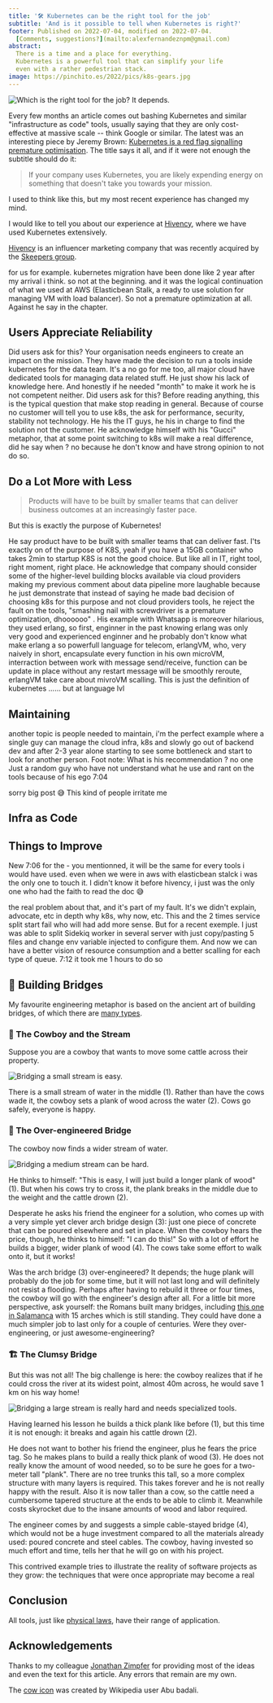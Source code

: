 ```yaml
---
title: '🛠️ Kubernetes can be the right tool for the job'
subtitle: 'And is it possible to tell when Kubernetes is right?'
footer: Published on 2022-07-04, modified on 2022-07-04.
  [Comments, suggestions?](mailto:alexfernandeznpm@gmail.com)
abstract:
  There is a time and a place for everything.
  Kubernetes is a powerful tool that can simplify your life
  even with a rather pedestrian stack.
image: https://pinchito.es/2022/pics/k8s-gears.jpg
---
```


![Which is the right tool for the job? It depends.](pics/k8s-gears.jpg "Gears at a shop at the Market, by Kaushik.chug, color-corrected version. Source: https://commons.wikimedia.org/wiki/File:Gears.JPG")

Every few months an article comes out bashing Kubernetes and similar "infrastructure as code" tools,
usually saying that they are only cost-effective at massive scale -- think Google or similar.
The latest was an interesting piece by Jeremy Brown:
[Kubernetes is a red flag signalling premature optimisation](https://www.jeremybrown.tech/8-kubernetes-is-a-red-flag-signalling-premature-optimisation/).
The title says it all,
and if it were not enough the subtitle should do it:

> If your company uses Kubernetes, you are likely expending energy on something that doesn't take you towards your mission.

I used to think like this, but my most recent experience has changed my mind.


I would like to tell you about our experience at
[Hivency](),
where we have used Kubernetes extensively.

[Hivency]()
is an influencer marketing company that was recently acquired by the
[Skeepers group]().

for us for example.
kubernetes migration have been done like 2 year after my arrival i think. so not at the beginning. and it was the logical continuation of what we used at AWS (Elasticbean Stalk, a ready to use solution for managing VM with load balancer).
So not a premature optimization at all.
Against he say in the chapter.

## Users Appreciate Reliability

Did users ask for this?
Your organisation needs engineers to create an impact on the mission.
They have made the decision to run a tools inside kubernetes for the data team. It's a no go for me too, all major cloud have dedicated tools for managing data related stuff. He just show his lack of knowledge here. And honestly if he needed "month" to make it work he is not competent neither.
Did users ask for this?
Before reading anything, this is the typical question that make stop reading in general. Because of course no customer will tell you to use k8s, the ask for performance, security, stability not technology. He his the IT guys, he his in charge to find the solution not the customer.
He acknowledge himself with his "Gucci" metaphor, that at some point switching to k8s will make a real difference, did he say when ? no because he don't know and have strong opinion to not do so.

## Do a Lot More with Less

> Products will have to be built by smaller teams that can deliver business outcomes at an increasingly faster pace.

But this is exactly the purpose of Kubernetes!

He say product have to be built with smaller teams that can deliver fast. I'ts exactly on of the purpose of K8S, yeah if you have a 15GB container who takes 2min to startup K8S is not the good choice. But like all in IT, right tool, right moment, right place.
He acknowledge that company should consider some of the higher-level building blocks available via cloud providers making my previous comment about data pipeline more laughable because he just demonstrate that instead of saying he made bad decision of choosing k8s for this purpose and not cloud providers tools, he reject the fault on the tools, "smashing nail with screwdriver is a premature optimization, dhoooooo" .
His example with Whatsapp is moreover hilarious, they used erlang, so first, enginner in the past knowing erlang was only very good and experienced enginner and he probably don't know what make erlang a so powerfull language for telecom, erlangVM, who, very naively in short, encapsulate every function in his own microVM, interraction between work with message send/receive, function can be update in place without any restart   message will be smoothly reroute, erlangVM take care about mivroVM scalling.
This is just the definition of kubernetes ...... but at language lvl

## Maintaining 

another topic is people needed to maintain, i'm the perfect example where a single guy can manage the cloud infra, k8s and slowly go out of backend dev and after 2-3 year alone starting to see some bottleneck and start to look for another person.
Foot note:
What is his recommendation ? no one
Just a random guy who have not understand what he use and rant on the tools because of his ego
7:04

sorry big post :sweat_smile:
This kind of people irritate me

## Infra as Code

## Things to Improve
New
7:06
for the - you mentionned, it will be the same for every tools i would have used. even when we were in aws with elasticbean stalck i was the only one to touch it. I didn't know it before hivency, i just was the only one who had the faith to read the doc :sweat_smile:

the real problem about that, and it's part of my fault. It's we didn't explain, advocate, etc in depth why k8s, why now, etc. This and the 2 times service split start fail who will had add more sense.
But for a recent exemple. I just was able to split Sidekiq worker in several server with just copy/pasting 5 files and change env variable injected to configure them. And now we can have a better vision of resource consumption and a better scalling for each type of queue.
7:12
it took me 1 hours to do so

## 🌉 Building Bridges

My favourite engineering metaphor is based on the ancient art of building bridges,
of which there are [many types](https://en.wikipedia.org/wiki/List_of_bridge_types).

### 🤠 The Cowboy and the Stream

Suppose you are a cowboy that wants to move some cattle across their property.

![Bridging a small stream is easy.](pics/k8s-bridges-small.png "1: simple drawing of a small river separating two bits of land. 2: the river is now bridged by a plank of wood, with a cow walking on it. Source: the author.")

There is a small stream of water in the middle (1).
Rather than have the cows wade it,
the cowboy sets a plank of wood across the water (2).
Cows go safely, everyone is happy.

### 📏 The Over-engineered Bridge

The cowboy now finds a wider stream of water.

![Bridging a medium stream can be hard.](pics/k8s-bridges-medium.png "1: a wider river, perhaps 10m wide, crossed by a long plank of wood. 2: the plank breaks and a cow drowns. 3: a concrete arch bridge is now set over the water, with a cow safely crossing it. 4: a thicker plank over the water, with a cow trying to get on it. Source: the author.")

He thinks to himself:
"This is easy, I will just build a longer plank of wood" (1).
But when his cows try to cross it,
the plank breaks in the middle due to the weight
and the cattle drown (2).

Desperate he asks his friend the engineer for a solution,
who comes up with a very simple yet clever arch bridge design (3):
just one piece of concrete that can be poured elsewhere and set in place.
When the cowboy hears the price, though,
he thinks to himself:
"I can do this!"
So with a lot of effort he builds a bigger, wider plank of wood (4).
The cows take some effort to walk onto it, but it works!

Was the arch bridge (3) over-engineered?
It depends;
the huge plank will probably do the job for some time,
but it will not last long and will definitely not resist a flooding.
Perhaps after having to rebuild it three or four times,
the cowboy will go with the engineer's design after all.
For a little bit more perspective, ask yourself:
the Romans built many bridges,
including [this one in Salamanca](https://en.wikipedia.org/wiki/Roman_bridge_of_Salamanca)
with 15 arches which is still standing.
They could have done a much simpler job to last only for a couple of centuries.
Were they over-engineering, or just awesome-engineering?

### 🏗️ The Clumsy Bridge

But this was not all! The big challenge is here:
the cowboy realizes that if he could cross the river at its widest point,
almost 40m across,
he would save 1 km on his way home!

![Bridging a large stream is really hard and needs specialized tools.](pics/k8s-bridges-large.png "1: a wider river, almost 40m wide, with a long thick plank of wood. 2: the plank again breaks and another cow drowns. 3: a really thick plank of wood bridges the water, and since it is taller than a cow it is tapered on the extremes. 4: a simple cable-stayed bridge now spans the water, with a few cables stabilizing the structure, and a cow crossing the water safely. Source: the author.")

Having learned his lesson he builds a thick plank like before (1),
but this time it is not enough:
it breaks and again his cattle drown (2).

He does not want to bother his friend the engineer,
plus he fears the price tag.
So he makes plans to build a really thick plank of wood (3).
He does not really know the amount of wood needed,
so to be sure he goes for a two-meter tall "plank".
There are no tree trunks this tall,
so a more complex structure with many layers is required.
This takes forever and he is not really happy with the result.
Also it is now taller than a cow,
so the cattle need a cumbersome tapered structure at the ends
to be able to climb it.
Meanwhile costs skyrocket due to the insane amounts of wood and labor required.

The engineer comes by and suggests a simple cable-stayed bridge (4),
which would not be a huge investment compared to all the materials already used:
poured concrete and steel cables.
The cowboy, having invested so much effort and time,
tells her that he will go on with his project.

This contrived example tries to illustrate the reality of software projects as they grow:
the techniques that were once appropriate may become a real 

## Conclusion

All tools, just like [physical laws](/2022/understanding-limits),
have their range of application.

## Acknowledgements

Thanks to my colleague
[Jonathan Zimpfer]()
for providing most of the ideas
and even the text for this article.
Any errors that remain are my own.

The [cow icon](https://commons.wikimedia.org/wiki/File:Cowicon.svg) was created by
Wikipedia user Abu badali.

